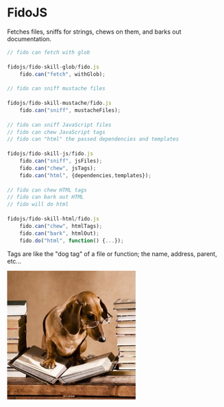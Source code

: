 # FidoJS

Fetches files, sniffs for strings, chews on them, and barks out documentation.

```js
// fido can fetch with glob

fidojs/fido-skill-glob/fido.js
	fido.can("fetch", withGlob);

// fido can sniff mustache files

fidojs/fido-skill-mustache/fido.js
	fido.can("sniff", mustacheFiles);

// fido can sniff JavaScript files
// fido can chew JavaScript tags
// fido can "html" the passed dependencies and templates

fidojs/fido-skill-js/fido.js
	fido.can("sniff", jsFiles);
	fido.can("chew", jsTags);
	fido.can("html", {dependencies,templates});

// fido can chew HTML tags
// fido can bark out HTML
// fido will do html

fidojs/fido-skill-html/fido.js
	fido.can("chew", htmlTags);
	fido.can("bark", htmlOut);
	fido.do("html", function() {...});
```

Tags are like the "dog tag" of a file or function; the name, address, parent, etc...

![](docson.jpg)
